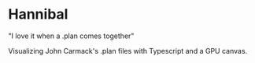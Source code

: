 # Hannibal

"I love it when a .plan comes together"

Visualizing John Carmack's .plan files with Typescript and a GPU canvas.
